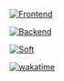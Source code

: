 [![Frontend](https://skillicons.dev/icons?i=html,css,sass,tailwind,js,ts,nodejs,vite,react,nextjs,astro&theme=dark&perline=6)](https://skillicons.dev)

[![Backend](https://skillicons.dev/icons?i=go,py,rust,tauri,kotlin,swift,postgres,redis,rabbitmq,docker,prometheus,grafana,pkl,git&theme=dark&perline=6)](https://skillicons.dev)

[![Soft](https://skillicons.dev/icons?i=obsidian,vscode,notion,figma&theme=dark&perline=6)](https://skillicons.dev)

[![wakatime](https://wakatime.com/badge/user/018b3b49-c58e-43c0-bcc1-443ae633a752.svg)](https://wakatime.com/@018b3b49-c58e-43c0-bcc1-443ae633a752)

